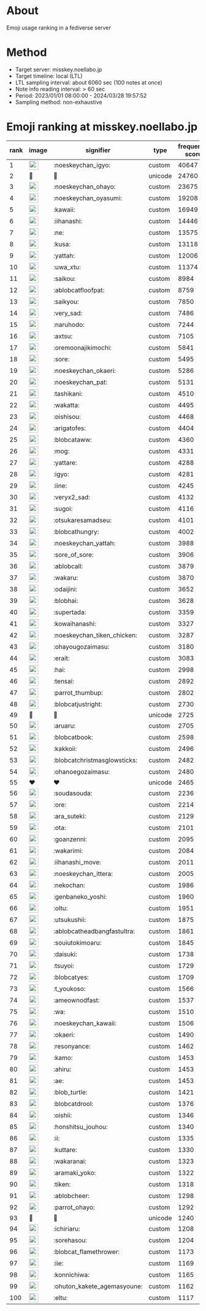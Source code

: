 # About
Emoji usage ranking in a fediverse server

# Method
- Target server: misskey.noellabo.jp
- Target timeline: local (LTL)
- LTL sampling interval: about 6060 sec (100 notes at once)
- Note info reading interval: > 60 sec
- Period: 2023/01/01 08:00:00 - 2024/03/28 19:57:52 
- Sampling method: non-exhaustive

# Emoji ranking at misskey.noellabo.jp

|rank|image|signifier|type|frequency score|
|----|----|----|----|----|
|1|<img height="24" src="https://misskey.noellabo.jp/emoji/noeskeychan_igyo.webp">|:noeskeychan_igyo:|custom|40647|
|2|🎉|🎉|unicode|24760|
|3|<img height="24" src="https://misskey.noellabo.jp/emoji/noeskeychan_ohayo.webp">|:noeskeychan_ohayo:|custom|23675|
|4|<img height="24" src="https://misskey.noellabo.jp/emoji/noeskeychan_oyasumi.webp">|:noeskeychan_oyasumi:|custom|19208|
|5|<img height="24" src="https://misskey.noellabo.jp/emoji/kawaii.webp">|:kawaii:|custom|16949|
|6|<img height="24" src="https://misskey.noellabo.jp/emoji/iihanashi.webp">|:iihanashi:|custom|14446|
|7|<img height="24" src="https://misskey.noellabo.jp/emoji/ne.webp">|:ne:|custom|13575|
|8|<img height="24" src="https://misskey.noellabo.jp/emoji/kusa.webp">|:kusa:|custom|13118|
|9|<img height="24" src="https://misskey.noellabo.jp/emoji/yattah.webp">|:yattah:|custom|12006|
|10|<img height="24" src="https://misskey.noellabo.jp/emoji/uwa_xtu.webp">|:uwa_xtu:|custom|11374|
|11|<img height="24" src="https://misskey.noellabo.jp/emoji/saikou.webp">|:saikou:|custom|8984|
|12|<img height="24" src="https://misskey.noellabo.jp/emoji/ablobcatfloofpat.webp">|:ablobcatfloofpat:|custom|8759|
|13|<img height="24" src="https://misskey.noellabo.jp/emoji/saikyou.webp">|:saikyou:|custom|7850|
|14|<img height="24" src="https://misskey.noellabo.jp/emoji/very_sad.webp">|:very_sad:|custom|7486|
|15|<img height="24" src="https://misskey.noellabo.jp/emoji/naruhodo.webp">|:naruhodo:|custom|7244|
|16|<img height="24" src="https://misskey.noellabo.jp/emoji/axtsu.webp">|:axtsu:|custom|7105|
|17|<img height="24" src="https://misskey.noellabo.jp/emoji/oremoonajikimochi.webp">|:oremoonajikimochi:|custom|5841|
|18|<img height="24" src="https://misskey.noellabo.jp/emoji/sore.webp">|:sore:|custom|5495|
|19|<img height="24" src="https://misskey.noellabo.jp/emoji/noeskeychan_okaeri.webp">|:noeskeychan_okaeri:|custom|5286|
|20|<img height="24" src="https://misskey.noellabo.jp/emoji/noeskeychan_pat.webp">|:noeskeychan_pat:|custom|5131|
|21|<img height="24" src="https://misskey.noellabo.jp/emoji/tashikani.webp">|:tashikani:|custom|4510|
|22|<img height="24" src="https://misskey.noellabo.jp/emoji/wakatta.webp">|:wakatta:|custom|4495|
|23|<img height="24" src="https://misskey.noellabo.jp/emoji/oishisou.webp">|:oishisou:|custom|4468|
|24|<img height="24" src="https://misskey.noellabo.jp/emoji/arigatofes.webp">|:arigatofes:|custom|4404|
|25|<img height="24" src="https://misskey.noellabo.jp/emoji/blobcataww.webp">|:blobcataww:|custom|4360|
|26|<img height="24" src="https://misskey.noellabo.jp/emoji/mog.webp">|:mog:|custom|4331|
|27|<img height="24" src="https://misskey.noellabo.jp/emoji/yattare.webp">|:yattare:|custom|4288|
|28|<img height="24" src="https://misskey.noellabo.jp/emoji/igyo.webp">|:igyo:|custom|4281|
|29|<img height="24" src="https://misskey.noellabo.jp/emoji/iine.webp">|:iine:|custom|4245|
|30|<img height="24" src="https://misskey.noellabo.jp/emoji/veryx2_sad.webp">|:veryx2_sad:|custom|4132|
|31|<img height="24" src="https://misskey.noellabo.jp/emoji/sugoi.webp">|:sugoi:|custom|4116|
|32|<img height="24" src="https://misskey.noellabo.jp/emoji/otsukaresamadseu.webp">|:otsukaresamadseu:|custom|4101|
|33|<img height="24" src="https://misskey.noellabo.jp/emoji/blobcathungry.webp">|:blobcathungry:|custom|4002|
|34|<img height="24" src="https://misskey.noellabo.jp/emoji/noeskeychan_yattah.webp">|:noeskeychan_yattah:|custom|3988|
|35|<img height="24" src="https://misskey.noellabo.jp/emoji/sore_of_sore.webp">|:sore_of_sore:|custom|3906|
|36|<img height="24" src="https://misskey.noellabo.jp/emoji/ablobcall.webp">|:ablobcall:|custom|3879|
|37|<img height="24" src="https://misskey.noellabo.jp/emoji/wakaru.webp">|:wakaru:|custom|3870|
|38|<img height="24" src="https://misskey.noellabo.jp/emoji/odaijini.webp">|:odaijini:|custom|3652|
|39|<img height="24" src="https://misskey.noellabo.jp/emoji/blobhai.webp">|:blobhai:|custom|3628|
|40|<img height="24" src="https://misskey.noellabo.jp/emoji/supertada.webp">|:supertada:|custom|3359|
|41|<img height="24" src="https://misskey.noellabo.jp/emoji/kowaihanashi.webp">|:kowaihanashi:|custom|3327|
|42|<img height="24" src="https://misskey.noellabo.jp/emoji/noeskeychan_tiken_chicken.webp">|:noeskeychan_tiken_chicken:|custom|3287|
|43|<img height="24" src="https://misskey.noellabo.jp/emoji/ohayougozaimasu.webp">|:ohayougozaimasu:|custom|3180|
|44|<img height="24" src="https://misskey.noellabo.jp/emoji/erait.webp">|:erait:|custom|3083|
|45|<img height="24" src="https://misskey.noellabo.jp/emoji/hai.webp">|:hai:|custom|2998|
|46|<img height="24" src="https://misskey.noellabo.jp/emoji/tensai.webp">|:tensai:|custom|2892|
|47|<img height="24" src="https://misskey.noellabo.jp/emoji/parrot_thumbup.webp">|:parrot_thumbup:|custom|2802|
|48|<img height="24" src="https://misskey.noellabo.jp/emoji/blobcatjustright.webp">|:blobcatjustright:|custom|2730|
|49|🍗|🍗|unicode|2725|
|50|<img height="24" src="https://misskey.noellabo.jp/emoji/aruaru.webp">|:aruaru:|custom|2705|
|51|<img height="24" src="https://misskey.noellabo.jp/emoji/blobcatbook.webp">|:blobcatbook:|custom|2598|
|52|<img height="24" src="https://misskey.noellabo.jp/emoji/kakkoii.webp">|:kakkoii:|custom|2496|
|53|<img height="24" src="https://misskey.noellabo.jp/emoji/blobcatchristmasglowsticks.webp">|:blobcatchristmasglowsticks:|custom|2482|
|54|<img height="24" src="https://misskey.noellabo.jp/emoji/ohanoegozaimasu.webp">|:ohanoegozaimasu:|custom|2480|
|55|❤|❤|unicode|2465|
|56|<img height="24" src="https://misskey.noellabo.jp/emoji/soudasouda.webp">|:soudasouda:|custom|2236|
|57|<img height="24" src="https://misskey.noellabo.jp/emoji/ore.webp">|:ore:|custom|2214|
|58|<img height="24" src="https://misskey.noellabo.jp/emoji/ara_suteki.webp">|:ara_suteki:|custom|2129|
|59|<img height="24" src="https://misskey.noellabo.jp/emoji/ota.webp">|:ota:|custom|2101|
|60|<img height="24" src="https://misskey.noellabo.jp/emoji/goanzenni.webp">|:goanzenni:|custom|2095|
|61|<img height="24" src="https://misskey.noellabo.jp/emoji/wakarimi.webp">|:wakarimi:|custom|2084|
|62|<img height="24" src="https://misskey.noellabo.jp/emoji/iihanashi_move.webp">|:iihanashi_move:|custom|2011|
|63|<img height="24" src="https://misskey.noellabo.jp/emoji/noeskeychan_ittera.webp">|:noeskeychan_ittera:|custom|2005|
|64|<img height="24" src="https://misskey.noellabo.jp/emoji/nekochan.webp">|:nekochan:|custom|1986|
|65|<img height="24" src="https://misskey.noellabo.jp/emoji/genbaneko_yoshi.webp">|:genbaneko_yoshi:|custom|1960|
|66|<img height="24" src="https://misskey.noellabo.jp/emoji/oltu.webp">|:oltu:|custom|1951|
|67|<img height="24" src="https://misskey.noellabo.jp/emoji/utsukushii.webp">|:utsukushii:|custom|1875|
|68|<img height="24" src="https://misskey.noellabo.jp/emoji/ablobcatheadbangfastultra.webp">|:ablobcatheadbangfastultra:|custom|1861|
|69|<img height="24" src="https://misskey.noellabo.jp/emoji/souiutokimoaru.webp">|:souiutokimoaru:|custom|1845|
|70|<img height="24" src="https://misskey.noellabo.jp/emoji/daisuki.webp">|:daisuki:|custom|1738|
|71|<img height="24" src="https://misskey.noellabo.jp/emoji/tsuyoi.webp">|:tsuyoi:|custom|1729|
|72|<img height="24" src="https://misskey.noellabo.jp/emoji/blobcatyes.webp">|:blobcatyes:|custom|1709|
|73|<img height="24" src="https://misskey.noellabo.jp/emoji/t_youkoso.webp">|:t_youkoso:|custom|1566|
|74|<img height="24" src="https://misskey.noellabo.jp/emoji/ameownodfast.webp">|:ameownodfast:|custom|1537|
|75|<img height="24" src="https://misskey.noellabo.jp/emoji/wa.webp">|:wa:|custom|1510|
|76|<img height="24" src="https://misskey.noellabo.jp/emoji/noeskeychan_kawaii.webp">|:noeskeychan_kawaii:|custom|1506|
|77|<img height="24" src="https://misskey.noellabo.jp/emoji/okaeri.webp">|:okaeri:|custom|1490|
|78|<img height="24" src="https://misskey.noellabo.jp/emoji/resonyance.webp">|:resonyance:|custom|1462|
|79|<img height="24" src="https://misskey.noellabo.jp/emoji/kamo.webp">|:kamo:|custom|1453|
|80|<img height="24" src="https://misskey.noellabo.jp/emoji/ahiru.webp">|:ahiru:|custom|1453|
|81|<img height="24" src="https://misskey.noellabo.jp/emoji/ae.webp">|:ae:|custom|1453|
|82|<img height="24" src="https://misskey.noellabo.jp/emoji/blob_turtle.webp">|:blob_turtle:|custom|1421|
|83|<img height="24" src="https://misskey.noellabo.jp/emoji/blobcatdrool.webp">|:blobcatdrool:|custom|1376|
|84|<img height="24" src="https://misskey.noellabo.jp/emoji/oishii.webp">|:oishii:|custom|1346|
|85|<img height="24" src="https://misskey.noellabo.jp/emoji/honshitsu_jouhou.webp">|:honshitsu_jouhou:|custom|1340|
|86|<img height="24" src="https://misskey.noellabo.jp/emoji/ii.webp">|:ii:|custom|1335|
|87|<img height="24" src="https://misskey.noellabo.jp/emoji/kuttare.webp">|:kuttare:|custom|1330|
|88|<img height="24" src="https://misskey.noellabo.jp/emoji/wakaranai.webp">|:wakaranai:|custom|1323|
|89|<img height="24" src="https://misskey.noellabo.jp/emoji/aramaki_yoko.webp">|:aramaki_yoko:|custom|1322|
|90|<img height="24" src="https://misskey.noellabo.jp/emoji/tiken.webp">|:tiken:|custom|1318|
|91|<img height="24" src="https://misskey.noellabo.jp/emoji/ablobcheer.webp">|:ablobcheer:|custom|1298|
|92|<img height="24" src="https://misskey.noellabo.jp/emoji/parrot_ohayo.webp">|:parrot_ohayo:|custom|1292|
|93|👀|👀|unicode|1240|
|94|<img height="24" src="https://misskey.noellabo.jp/emoji/ichiriaru.webp">|:ichiriaru:|custom|1208|
|95|<img height="24" src="https://misskey.noellabo.jp/emoji/sorehasou.webp">|:sorehasou:|custom|1204|
|96|<img height="24" src="https://misskey.noellabo.jp/emoji/blobcat_flamethrower.webp">|:blobcat_flamethrower:|custom|1173|
|97|<img height="24" src="https://misskey.noellabo.jp/emoji/iie.webp">|:iie:|custom|1169|
|98|<img height="24" src="https://misskey.noellabo.jp/emoji/konnichiwa.webp">|:konnichiwa:|custom|1165|
|99|<img height="24" src="https://misskey.noellabo.jp/emoji/ohuton_kakete_agemasyoune.webp">|:ohuton_kakete_agemasyoune:|custom|1162|
|100|<img height="24" src="https://misskey.noellabo.jp/emoji/eltu.webp">|:eltu:|custom|1117|
